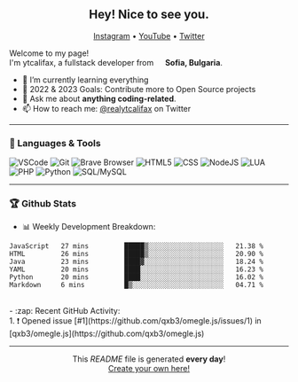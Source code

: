 <h2 align="center">Hey! Nice to see you.</h2>
<p align="center">  
  <a href="https://instagram.com/btrayanovv">Instagram</a> •
  <a href="https://www.youtube.com/channel/UCYFr6dErGictp4nOGnQpQvQ">YouTube</a> •
  <a href="https://twitter.com/realytcalifax">Twitter</a> 
</p>

<p>Welcome to my page! </br> I'm ytcalifax, a fullstack developer from <img src="https://img.icons8.com/color/48/000000/bulgaria-circular.png" width="13"/> <b>Sofia, Bulgaria</b>.</p>

- 🌱 I’m currently learning everything
- 🥅 2022 & 2023 Goals: Contribute more to Open Source projects
- 💬 Ask me about **anything coding-related**.
- 📫 How to reach me: [@realytcalifax](https://twitter.com/realytcalifax) on Twitter

-----
### 🔨 Languages & Tools
<p>  
  <img alt="VSCode" src="https://img.shields.io/badge/-VSCode-EC4A3F?style=flat-square&logo=visual-studio&logoColor=white" />  
  <img alt="Git" src="https://img.shields.io/badge/-Git-F05032?style=flat-square&logo=git&logoColor=white" />
  <img alt="Brave Browser" src="https://img.shields.io/badge/-Brave_Browser-FB542B?style=flat-square&logo=brave&logoColor=white" />
  <img alt="HTML5" src="https://img.shields.io/badge/-HTML5-E34F26?style=flat-square&logo=html5&logoColor=white" />  
  <img alt="CSS" src="https://img.shields.io/badge/-CSS-13aa52?style=flat-square&logo=styled-components&logoColor=white" />
  <img alt="NodeJS" src="https://img.shields.io/badge/-NodeJS-43853d?style=flat-square&logo=javascript&logoColor=white" />
  <img alt="LUA" src="https://img.shields.io/badge/-LUA-46a2f1?style=flat-square&logo=lua&logoColor=white" />
  <img alt="PHP" src="https://img.shields.io/badge/-PHP-2088FF?style=flat-square&logo=php&logoColor=white" />
  <img alt="Python" src="https://img.shields.io/badge/-Python-F9A03C?style=flat-square&logo=python&logoColor=white" />
  <img alt="SQL/MySQL" src="https://img.shields.io/badge/-SQL/MySQL-F7B93E?style=flat-square&logo=mysql&logoColor=white" />
</p>

-----
### 🏆 Github Stats

- :bar_chart: Weekly Development Breakdown:</br>
<!--START_SECTION:waka-->

```text
JavaScript   27 mins         █████▒░░░░░░░░░░░░░░░░░░░   21.38 %
HTML         26 mins         █████▒░░░░░░░░░░░░░░░░░░░   20.90 %
Java         23 mins         ████▓░░░░░░░░░░░░░░░░░░░░   18.24 %
YAML         20 mins         ████░░░░░░░░░░░░░░░░░░░░░   16.23 %
Python       20 mins         ████░░░░░░░░░░░░░░░░░░░░░   16.02 %
Markdown     6 mins          █▒░░░░░░░░░░░░░░░░░░░░░░░   04.71 %
```

<!--END_SECTION:waka-->
</br>
- :zap: Recent GitHub Activity:</br>
<!--START_SECTION:activity-->
1. ❗️ Opened issue [#1](https://github.com/qxb3/omegle.js/issues/1) in [qxb3/omegle.js](https://github.com/qxb3/omegle.js)
<!--END_SECTION:activity-->

------------
<p align="center">This <i>README</i> file is generated <b>every day</b>!</br><a href="https://medium.com/@th.guibert/how-to-create-a-self-updating-readme-md-for-your-github-profile-f8b05744ca91">Create your own here!</a></p>

